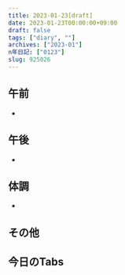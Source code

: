 ```yaml
---
title: 2023-01-23[draft]
date: 2023-01-23T00:00:00+09:00
draft: false
tags: ["diary", ""]
archives: ["2023-01"]
n年日記: ["0123"]
slug: 925026
---
```

## 午前
- 
## 午後
- 
## 体調
- 
## その他
## 今日のTabs